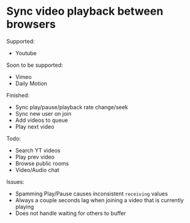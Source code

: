 # Sync video playback between browsers

Supported:
- Youtube

Soon to be supported:
- Vimeo
- Daily Motion

Finished:
- Sync play/pause/playback rate change/seek
- Sync new user on join
- Add videos to queue
- Play next video

Todo:
- Search YT videos
- Play prev video
- Browse public rooms
- Video/Audio chat

Issues:
- Spamming Play/Pause causes inconsistent `receiving` values
- Always a couple seconds lag when joining a video that is currently playing
- Does not handle waiting for others to buffer
